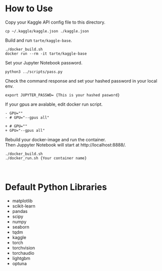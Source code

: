 How to Use
===
Copy your Kaggle API config file to this directory.
```
cp ~/.kaggle/kaggle.json ./kaggle.json
```

Build and run `tarte/kaggle-base`.
```
./docker_build.sh
docker run --rm -it tarte/kaggle-base
```
Set your Jupyter Notebook password.
```
python3 ../scripts/pass.py
```
Check the command response and set your hashed password in your local env.
```
export JUPYTER_PASSWD= {This is your hashed pasword}
```
If your gpus are avalable, edit docker run script.
```
- GPU=""
- # GPU="--gpus all"

+ # GPU=""
+ GPU="--gpus all"
```
Rebuild your docker-image and run the container. \
Then Juppyter Notebook will start at http://localhost:8888/.
```
./docker_build.sh
./docker_run.sh {Your container name}
```
<br>

Default Python Libraries
===
- matplotlib
- scikit-learn
- pandas
- scipy
- numpy
- seaborn
- tqdm
- kaggle
- torch
- torchvision
- torchaudio
- lightgbm
- optuna
